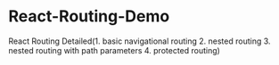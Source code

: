 # React-Routing-Demo
React Routing Detailed(1. basic navigational routing 2. nested routing 3. nested routing with path parameters 4. protected routing)
